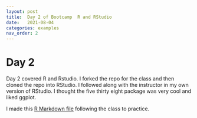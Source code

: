 ```yaml
---
layout: post
title:  Day 2 of Bootcamp  R and RStudio  
date:   2021-08-04
categories: examples
nav_order: 2
---
```



# Day 2 

Day 2 covered R and Rstudio. I forked the repo for the class and then cloned the repo into RStudio. I followed along with the instructor in my own version of RStudio. I thought the five thirty eight package was very cool and liked ggplot. 

I made this [R Markdown file](https://erinmr.github.io/cu-boulder-databootcamp-project/R_codeexample.html) following the class to practice. 

